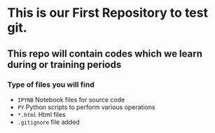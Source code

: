 # This is our First Repository to test git.
## This repo will contain codes which we learn during or training periods

### Type of files you will find

- `IPYNB` Notebook files for source code
- `PY` Python scripts to perform various operations
- `*.html` Html files
- `.gitignore` file added
